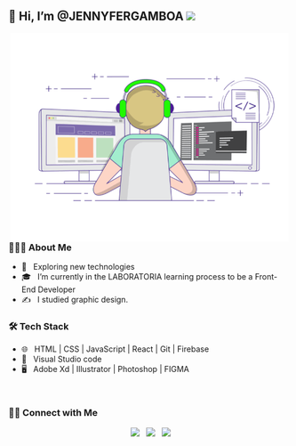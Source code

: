 
<h2> 👋 Hi, I’m @JENNYFERGAMBOA <img src="https://github.com/souvikguria98/souvikguria98/blob/master/Hi.gif" width="25"></h2>
<img align="right" alt="GIF" src="https://raw.githubusercontent.com/devSouvik/devSouvik/master/gif3.gif" width="500"/>

<h3> 👨🏻‍💻 About Me </h3>

- 🤔 &nbsp; Exploring new technologies
- 🎓 &nbsp; I’m currently in the LABORATORIA learning process to be a Front-End Developer
- ✍️ &nbsp; I studied graphic design. 

<h3>🛠 Tech Stack</h3>

- 🌐 &nbsp; HTML | CSS | JavaScript | React | Git | Firebase
- 🔧 &nbsp; Visual Studio code
- 🖥 &nbsp; Adobe Xd | Illustrator | Photoshop | FIGMA

</br>

<h3> 🤝🏻 Connect with Me </h3>

<p align="center">
&nbsp; <a href="https://www.linkedin.com/in/jennyfer-gamboa" target="_blank" rel="noopener noreferrer">
  <img src="https://img.icons8.com/plasticine/100/000000/linkedin.png" width="50" /></a>
&nbsp; <a href="mailto:jennyfergamboaaponte@gmail.com" target="_blank" rel="noopener noreferrer"><img src="https://img.icons8.com/plasticine/100/000000/gmail.png"  width="50" /></a>
  &nbsp; <a href="https://www.behance.net/jennyfergamboa" target="_blank" rel="noopener noreferrer">
  <img src="https://img.icons8.com/plasticine/100/null/behance.png"/></a>
</p>

<!---
JENNYFERGAMBOA/JENNYFERGAMBOA is a ✨ special ✨ repository because its `README.md` (this file) appears on your GitHub profile.
You can click the Preview link to take a look at your changes.
--->
